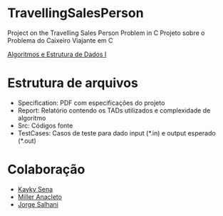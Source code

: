 # TravellingSalesPerson
Project on the Travelling Sales Person Problem in C
Projeto sobre o Problema do Caixeiro Viajante em C

[Algoritmos e Estrutura de Dados I](https://uspdigital.usp.br/jupiterweb/obterDisciplina?nomdis=&sgldis=SCC0202)

# Estrutura de arquivos
- Specification: PDF com especificações do projeto
- Report: Relatório contendo os TADs utilizados e complexidade de algoritmo
- Src: Códigos fonte
- TestCases: Casos de teste para dado input (\*.in) e output esperado (\*.out)

# Colaboração
- [Kayky Sena](https://github.com/KaykySena)
- [Miller Anacleto](https://github.com/MillerAnacleto)
- [Jorge Salhani](https://github.com/jorgesalhani)
